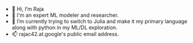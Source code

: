 - 👋 Hi, I’m Raja
- 👀 I'm an expert ML modeler and researcher.
- 🌱 I’m currently trying to switch to Julia and make it my primary language along with python in my ML/DL exploration.
- 📫 rajac42.at.google's public email address.

<!---
rcherukuri12/rcherukuri12 is a ✨ special ✨ repository because its `README.md` (this file) appears on your GitHub profile.
You can click the Preview link to take a look at your changes.
--->
